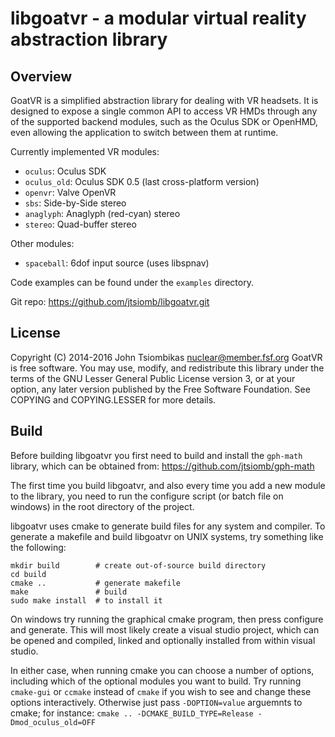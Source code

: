 libgoatvr - a modular virtual reality abstraction library
=========================================================

Overview
--------
GoatVR is a simplified abstraction library for dealing with VR headsets. It
is designed to expose a single common API to access VR HMDs through any of the
supported backend modules, such as the Oculus SDK or OpenHMD, even allowing the
application to switch between them at runtime.

Currently implemented VR modules:
 - `oculus`: Oculus SDK
 - `oculus_old`: Oculus SDK 0.5 (last cross-platform version)
 - `openvr`: Valve OpenVR
 - `sbs`: Side-by-Side stereo
 - `anaglyph`: Anaglyph (red-cyan) stereo
 - `stereo`: Quad-buffer stereo

Other modules:
 - `spaceball`: 6dof input source (uses libspnav)

Code examples can be found under the `examples` directory.

Git repo: https://github.com/jtsiomb/libgoatvr.git

License
-------
Copyright (C) 2014-2016 John Tsiombikas <nuclear@member.fsf.org>
GoatVR is free software. You may use, modify, and redistribute this library
under the terms of the GNU Lesser General Public License version 3, or at your
option, any later version published by the Free Software Foundation. See COPYING
and COPYING.LESSER for more details.

Build
-----
Before building libgoatvr you first need to build and install the `gph-math`
library, which can be obtained from: https://github.com/jtsiomb/gph-math

The first time you build libgoatvr, and also every time you add a new module to
the library, you need to run the configure script (or batch file on windows) in
the root directory of the project.

libgoatvr uses cmake to generate build files for any system and compiler. To
generate a makefile and build libgoatvr on UNIX systems, try something like the
following:

    mkdir build        # create out-of-source build directory
    cd build
    cmake ..           # generate makefile
    make               # build
    sudo make install  # to install it

On windows try running the graphical cmake program, then press configure and
generate. This will most likely create a visual studio project, which can be
opened and compiled, linked and optionally installed from within visual studio.

In either case, when running cmake you can choose a number of options, including
which of the optional modules you want to build. Try running `cmake-gui` or
`ccmake` instead of `cmake` if you wish to see and change these options
interactively. Otherwise just pass `-DOPTION=value` arguemnts to cmake; for
instance: `cmake .. -DCMAKE_BUILD_TYPE=Release -Dmod_oculus_old=OFF`

